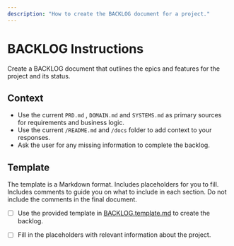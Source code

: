 ```yaml
---
description: "How to create the BACKLOG document for a project."
---
```


# BACKLOG Instructions

Create a BACKLOG document that outlines the epics and features for the project and its status.

## Context

- Use the current `PRD.md` , `DOMAIN.md` and `SYSTEMS.md` as primary sources for requirements and business logic.
- Use the current `/README.md` and `/docs` folder to add context to your responses.
- Ask the user for any missing information to complete the backlog.


## Template

The template is a Markdown format. 
Includes placeholders for you to fill.
Includes comments to guide you on what to include in each section.
Do not include the comments in the final document.

- [ ] Use the provided template in [BACKLOG.template.md](./BACKLOG.template.md) to create the backlog.
- [ ] Fill in the placeholders with relevant information about the project.

